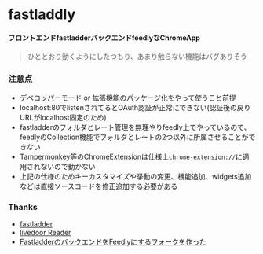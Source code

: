 # fastladdly

#### フロントエンドfastladderバックエンドfeedlyなChromeApp

> ひととおり動くようにしたつもり、あまり触らない機能はバグありそう


### 注意点

* デベロッパーモード or 拡張機能のパッケージ化をやって使うこと前提
* localhost:80でlistenされてるとOAuth認証が正常にできない(認証後の戻りURLがlocalhost固定のため)
* fastladderのフォルダとレート管理を無理やりfeedly上でやっているので、feedlyのCollection機能でフォルダとレートの2つ以外に所属させることができない
* Tampermonkey等のChromeExtensionは仕様上`chrome-extension://`に適用されないので動かない
* 上記の仕様のためキーカスタマイズや挙動の変更、機能追加、widgets追加などは直接ソースコードを修正追加する必要がある


### Thanks
* [fastladder](https://github.com/fastladder/fastladder)
* [livedoor Reader](http://reader.livedoor.com/reader/)
* [FastladderのバックエンドをFeedlyにするフォークを作った](http://laiso.hatenablog.com/entry/2014/10/12/Fastladder%E3%81%AE%E3%83%90%E3%83%83%E3%82%AF%E3%82%A8%E3%83%B3%E3%83%89%E3%82%92Feedly%E3%81%AB%E3%81%99%E3%82%8B%E3%83%95%E3%82%A9%E3%83%BC%E3%82%AF%E3%82%92%E4%BD%9C%E3%81%A3%E3%81%9F)
